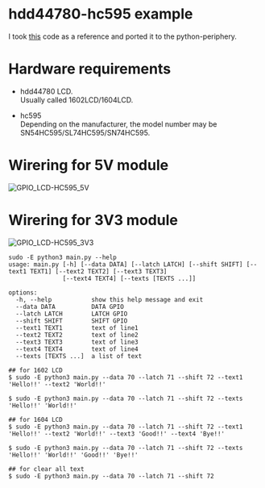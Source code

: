 # hdd44780-hc595 example   
I took [this](https://www.raspberrypi-spy.co.uk/2012/07/16x2-lcd-module-control-using-python/) code as a reference and ported it to the python-periphery.   

# Hardware requirements
- hdd44780 LCD.   
 Usually called 1602LCD/1604LCD.   

- hc595   
 Depending on the manufacturer, the model number may be SN54HC595/SL74HC595/SN74HC595.   

# Wirering for 5V module
![GPIO_LCD-HC595_5V](https://github.com/nopnop2002/python-periphery-example/assets/6020549/a0396c7b-614c-488e-b310-c122cc5c4c5a)

# Wirering for 3V3 module
![GPIO_LCD-HC595_3V3](https://github.com/nopnop2002/python-periphery-example/assets/6020549/c269fcb1-e602-49fd-8bbc-a013a28a1418)

```
sudo -E python3 main.py --help
usage: main.py [-h] [--data DATA] [--latch LATCH] [--shift SHIFT] [--text1 TEXT1] [--text2 TEXT2] [--text3 TEXT3]
               [--text4 TEXT4] [--texts [TEXTS ...]]

options:
  -h, --help           show this help message and exit
  --data DATA          DATA GPIO
  --latch LATCH        LATCH GPIO
  --shift SHIFT        SHIFT GPIO
  --text1 TEXT1        text of line1
  --text2 TEXT2        text of line2
  --text3 TEXT3        text of line3
  --text4 TEXT4        text of line4
  --texts [TEXTS ...]  a list of text

## for 1602 LCD
$ sudo -E python3 main.py --data 70 --latch 71 --shift 72 --text1 'Hello!!' --text2 'World!!'

$ sudo -E python3 main.py --data 70 --latch 71 --shift 72 --texts 'Hello!!' 'World!!'

## for 1604 LCD
$ sudo -E python3 main.py --data 70 --latch 71 --shift 72 --text1 'Hello!!' --text2 'World!!' --text3 'Good!!' --text4 'Bye!!'

$ sudo -E python3 main.py --data 70 --latch 71 --shift 72 --texts 'Hello!!' 'World!!' 'Good!!' 'Bye!!'

## for clear all text
$ sudo -E python3 main.py --data 70 --latch 71 --shift 72
```
